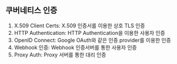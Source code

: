 ## 쿠버네티스 인증

1. X.509 Client Certs: X.509 인증서를 이용한 상호 TLS 인증
2. HTTP Authentication: HTTP Authentication을 이용한 사용자 인증
3. OpenID Connect: Google OAuth와 같은 인증 provider를 이용한 인증
4. Webhook 인증: Webhook 인증서버를 통한 사용자 인증
5. Proxy Auth: Proxy 서버를 통한 대리 인증